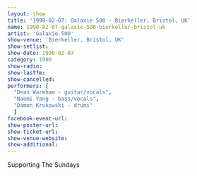```yaml
---
layout: show
title: '1990-02-07: Galaxie 500 - Bierkeller, Bristol, UK'
name: 1990-02-07-galaxie-500-bierkeller-bristol-uk
artist: 'Galaxie 500'
show-venue: 'Bierkeller, Bristol, UK'
show-setlist: 
show-date: 1990-02-07
category: 1990
show-radio: 
show-lastfm: 
show-cancelled: 
performers: [
  "Dean Wareham - guitar/vocals",
  "Naomi Yang - bass/vocals",
  "Damon Krukowski - drums"
  ]
facebook-event-url: 
show-poster-url: 
show-ticket-url: 
show-venue-website: 
show-additional: 
---
```


Supporting The Sundays